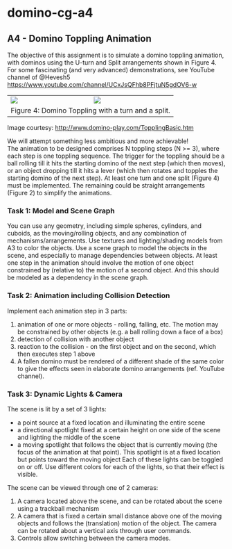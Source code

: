# domino-cg-a4

## A4 - Domino Toppling Animation

The objective of this assignment is to simulate a domino toppling animation, with dominos
using the U-turn and Split arrangements shown in Figure 4.  
For some fascinating (and very advanced) demonstrations, see YouTube channel of @Hevesh5
https://www.youtube.com/channel/UCxJsQFhb8PFjtuN5gdOV6-w

<table>
    <tr>
        <td>
            <img src="http://www.domino-play.com/TopplingTurn.jpg">
        </td>
        <td>
            <img src="http://www.domino-play.com/TopplingSplit.jpg"> 
        </td>
    <tr>
    <tr>
        <td colspan=2>Figure 4: Domino Toppling with a turn and a split.</td>
    </tr>
</table>

Image courtesy: http://www.domino-play.com/TopplingBasic.htm  

We will attempt something less ambitious and more achievable!  
The animation to be designed comprises N toppling steps (N >= 3), where each step is one
toppling sequence. The trigger for the toppling should be a ball rolling till it hits the starting
domino of the next step (which then moves), or an object dropping till it hits a lever (which
then rotates and topples the starting domino of the next step). At least one turn and one split
(Figure 4) must be implemented. The remaining could be straight arrangements (Figure 2) to
simplify the animations.

### Task 1: Model and Scene Graph
You can use any geometry, including simple spheres, cylinders, and cuboids, as the
moving/rolling objects, and any combination of mechanisms/arrangements. Use textures and
lighting/shading models from A3 to color the objects.
Use a scene graph to model the objects in the scene, and especially to manage dependencies
between objects. At least one step in the animation should involve the motion of one object
constrained by (relative to) the motion of a second object. And this should be modeled as a
dependency in the scene graph.
### Task 2: Animation including Collision Detection
Implement each animation step in 3 parts:
1. animation of one or more objects - rolling, falling, etc. The motion may be constrained
by other objects (e.g. a ball rolling down a face of a box)
2. detection of collision with another object
3. reaction to the collision - on the first object and on the second, which then executes
step 1 above
4. A fallen domino must be rendered of a different shade of the same color to give the
effects seen in elaborate domino arrangements (ref. YouTube channel).
### Task 3: Dynamic Lights & Camera
The scene is lit by a set of 3 lights:
- a point source at a fixed location and illuminating the entire scene
- a directional spotlight fixed at a certain height on one side of the scene and lighting the
middle of the scene
- a moving spotlight that follows the object that is currently moving (the focus of the
animation at that point). This spotlight is at a fixed location but points toward the
moving object
Each of these lights can be toggled on or off. Use different colors for each of the lights, so that
their effect is visible.

The scene can be viewed through one of 2 cameras:
1. A camera located above the scene, and can be rotated about the scene using a trackball
mechanism
2. A camera that is fixed a certain small distance above one of the moving objects and
follows the (translation) motion of the object. The camera can be rotated about a
vertical axis through user commands.
3. Controls allow switching between the camera modes.
